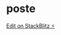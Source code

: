 # poste

[Edit on StackBlitz ⚡️](https://stackblitz.com/edit/nativescript-stackblitz-templates-3rt1mc)